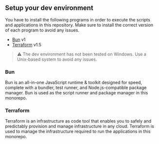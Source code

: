 ## Setup your dev environment

You have to install the following programs in order to execute the scripts and applications in this repository. Make sure to install the correct version of each program to avoid any issues.

- [Bun](https://bun.sh/) v1
- [Terraform](https://www.terraform.io/) v1.5

> :warning: The dev environment has not been tested on Windows. Use a Unix-based system to avoid any issues.

### Bun

Bun is an all-in-one JavaScript runtime & toolkit designed for speed, complete with a bundler, test runner, and Node.js-compatible package manager. Bun is used as the script runner and package manager in this monorepo.

### Terraform

Terraform is an infrastructure as code tool that enables you to safely and predictably provision and manage infrastructure in any cloud. Terraform is used to manage the infrastructure required to run the applications in this monorepo.